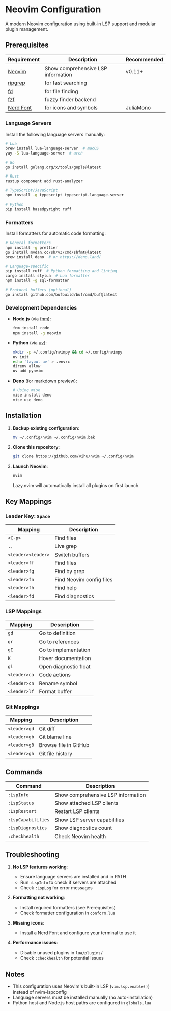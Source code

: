 # Neovim Configuration

A modern Neovim configuration using built-in LSP support and modular plugin management.

## Prerequisites

| Requirement                                      | Description                        | Recommended |
| ------------------------------------------------ | ---------------------------------- | ----------- |
| [Neovim](https://neovim.io/)                     | Show comprehensive LSP information | v0.11+      |
| [ripgrep](https://github.com/BurntSushi/ripgrep) | for fast searching                 |             |
| [fd](https://github.com/sharkdp/fd)              | for file finding                   |             |
| [fzf](https://github.com/junegunn/fzf)           | fuzzy finder backend               |             |
| [Nerd Font](https://www.nerdfonts.com/)          | for icons and symbols              | JuliaMono   |

### Language Servers

Install the following language servers manually:

```bash
# Lua
brew install lua-language-server  # macOS
yay -S lua-language-server  # arch

# Go
go install golang.org/x/tools/gopls@latest

# Rust
rustup component add rust-analyzer

# TypeScript/JavaScript
npm install -g typescript typescript-language-server

# Python
pip install basedpyright ruff
```

### Formatters

Install formatters for automatic code formatting:

```bash
# General formatters
npm install -g prettier
go install mvdan.cc/sh/v3/cmd/shfmt@latest
brew install deno  # or https://deno.land/

# Language-specific
pip install ruff  # Python formatting and linting
cargo install stylua  # Lua formatter
npm install -g sql-formatter

# Protocol buffers (optional)
go install github.com/bufbuild/buf/cmd/buf@latest
```

### Development Dependencies

- **Node.js** (via [fnm](https://github.com/Schniz/fnm)):

  ```bash
  fnm install node
  npm install -g neovim
  ```

- **Python** (via [uv](https://github.com/astral-sh/uv)):

  ```bash
  mkdir -p ~/.config/nvimpy && cd ~/.config/nvimpy
  uv init
  echo 'layout uv' > .envrc
  direnv allow
  uv add pynvim
  ```

- **Deno** (for markdown preview):
  ```bash
  # Using mise
  mise install deno
  mise use deno
  ```

## Installation

1. **Backup existing configuration**:

   ```bash
   mv ~/.config/nvim ~/.config/nvim.bak
   ```

2. **Clone this repository**:

   ```bash
   git clone https://github.com/vihu/nvim ~/.config/nvim
   ```

3. **Launch Neovim**:
   ```bash
   nvim
   ```
   Lazy.nvim will automatically install all plugins on first launch.

## Key Mappings

### Leader Key: `Space`

| Mapping            | Description              |
| ------------------ | ------------------------ |
| `<C-p>`            | Find files               |
| `,,`               | Live grep                |
| `<leader><leader>` | Switch buffers           |
| `<leader>ff`       | Find files               |
| `<leader>fg`       | Find by grep             |
| `<leader>fn`       | Find Neovim config files |
| `<leader>fh`       | Find help                |
| `<leader>fd`       | Find diagnostics         |

### LSP Mappings

| Mapping      | Description           |
| ------------ | --------------------- |
| `gd`         | Go to definition      |
| `gr`         | Go to references      |
| `gI`         | Go to implementation  |
| `K`          | Hover documentation   |
| `gl`         | Open diagnostic float |
| `<leader>ca` | Code actions          |
| `<leader>cn` | Rename symbol         |
| `<leader>lf` | Format buffer         |

### Git Mappings

| Mapping      | Description           |
| ------------ | --------------------- |
| `<leader>gd` | Git diff              |
| `<leader>gb` | Git blame line        |
| `<leader>gB` | Browse file in GitHub |
| `<leader>gh` | Git file history      |

## Commands

| Command            | Description                        |
| ------------------ | ---------------------------------- |
| `:LspInfo`         | Show comprehensive LSP information |
| `:LspStatus`       | Show attached LSP clients          |
| `:LspRestart`      | Restart LSP clients                |
| `:LspCapabilities` | Show LSP server capabilities       |
| `:LspDiagnostics`  | Show diagnostics count             |
| `:checkhealth`     | Check Neovim health                |

## Troubleshooting

1. **No LSP features working**:

   - Ensure language servers are installed and in PATH
   - Run `:LspInfo` to check if servers are attached
   - Check `:LspLog` for error messages

2. **Formatting not working**:

   - Install required formatters (see Prerequisites)
   - Check formatter configuration in `conform.lua`

3. **Missing icons**:

   - Install a Nerd Font and configure your terminal to use it

4. **Performance issues**:
   - Disable unused plugins in `lua/plugins/`
   - Check `:checkhealth` for potential issues

## Notes

- This configuration uses Neovim's built-in LSP (`vim.lsp.enable()`) instead of nvim-lspconfig
- Language servers must be installed manually (no auto-installation)
- Python host and Node.js host paths are configured in `globals.lua`
